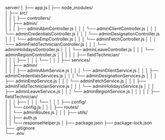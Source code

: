 server/
│
├── app.js
|
├── node_modules/                   
│
├── src/                       
│   │
│   ├── controllers/           
│   │   ├── admin/             
│   │   │   ├── adminAbmController.js
│   │   │   └── adminClientController.js
│   │   │   └── adminCredentialsController.js
│   │   │   └── adminDesignationController.js
│   │   │   └── adminEmpController.js
│   │   │   └── adminFetchController.js
│   │   │   └── adminFieldTechnicianController.js
│   │   │   └── adminHolidaysController.js
│   │   │   └── adminLeaveController.js
│   │   │   └── adminRegionController.js
│   │   │
│   │   ├── fieldTechnician/   
│   │   │   ├── 
│   │   │   └── 
│   │
│   ├── services/               
│   │   ├── admin/             
│   │   │   ├── adminAbmService.js
│   │   │   └── adminClientService.js
│   │   │   ├── adminCredentialsServices.js
│   │   │   └── adminDesignationServices.js
│   │   │   ├── adminEmpService.js
│   │   │   └── adminFetchService.js
│   │   │   ├── adminFieldTechnicianService.js
│   │   │   └── adminHolidaysService.js
│   │   │   ├── adminLeaveService.js
│   │   │   └── adminRegionService.js
│   │   │
│   │   ├── fieldTechnician/    
│   │   │   ├── 
│   │   │   └── 
│   │
│   ├── config/             
│   │   └── config.js
│   │
│   ├── routes/                 
│   │   └── adminRoutes.js
│   │
│   ├── utils/                  
│   │   ├── auth.js           
│   │   └── responseHelper.js
│
├── package.json
├── package-lock.json   
├── .gitignore   
└── .env
